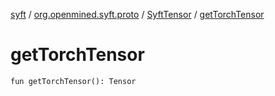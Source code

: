 [syft](../../index.md) / [org.openmined.syft.proto](../index.md) / [SyftTensor](index.md) / [getTorchTensor](./get-torch-tensor.md)

# getTorchTensor

`fun getTorchTensor(): Tensor`